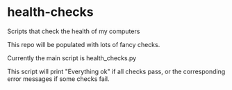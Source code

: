 # health-checks
Scripts that check the health of my computers

This repo will be populated with lots of fancy checks.

Currently the main script is health_checks.py

This script will print "Everything ok" if all checks pass,
or the corresponding error messages if some checks fail.

